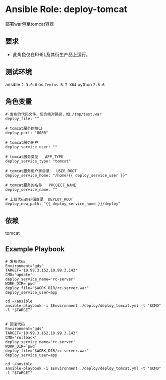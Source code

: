 # Ansible Role: deploy-tomcat

部署war包至tomcat容器

## 要求

- 此角色仅在RHEL及其衍生产品上运行。

## 测试环境

ansible `2.3.0.0`
os `Centos 6.7 X64`
python `2.6.6`

## 角色变量
    # 发布的代码文件，包含绝对路径，如:/tmp/test.war
    deploy_file: ""

    # tomcat服务的端口
    deploy_port: "8080"

    # tomcat服务用户
    deploy_service_user: ""

    # tomcat服务类型   APP_TYPE
    deploy_service_type: "tomcat"

    # tomcat服务用户家目录   USER_ROOT
    deploy_service_home: "/home/{{ deploy_service_user }}"

    # tomcat服务的名称   PROJECT_NAME
    deploy_service_name: ""

    # 上线代码的存储目录  DEPLOY_ROOT
    deploy_new_path: "{{ deploy_service_home }}/deploy"

## 依赖
tomcat

## Example Playbook

    # 发布代码
    Environment='gds'
    TARGET='10.99.3.152,10.99.3.143'
    CMD='update'
    deploy_service_name='rc-server'
    WORK_DIR=`pwd`
    deploy_file="$WORK_DIR/rc-server.war"
    deploy_service_user=app

    cd ~/ansible
    ansible-playbook -i $Environment ./deploy/deploy_tomcat.yml -t "$CMD" -l "$TARGET"

      
    # 回滚代码
    Environment='gds'
    TARGET='10.99.3.152,10.99.3.143'
    CMD='rollback'
    deploy_service_name='rc-server'
    WORK_DIR=`pwd`
    deploy_file="$WORK_DIR/rc-server.war"
    deploy_service_user=app

    cd ~/ansible
    ansible-playbook -i $Environment ./deploy/deploy_tomcat.yml -t "$CMD" -l "$TARGET"
